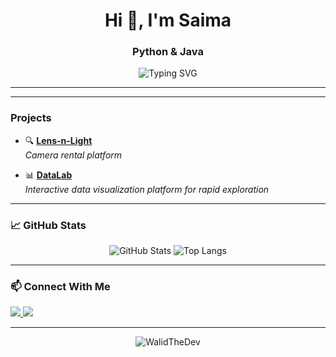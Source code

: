 <h1 align="center">Hi 👋, I'm Saima</h1>
<h3 align="center">Python & Java </h3>

<p align="center">
  <img src="https://readme-typing-svg.herokuapp.com?font=Fira+Code&duration=3000&pause=1000&color=F7F7F7&center=true&vCenter=true&width=435&lines=Python+Ethusiast;Always+learning+new+tech;Clean+code+advocate" alt="Typing SVG" />
</p>

---



---

###  Projects

- 🔍 **[Lens-n-Light](https://github.com/WalidTheDev/Lens-n-Light)**  
  *Camera rental platform*

- 📊 **[DataLab](https://github.com/WalidTheDev/DataLab-Frontend)**  
  *Interactive data visualization platform for rapid exploration*

---

### 📈 GitHub Stats

<p align="center">
  <img src="https://github-readme-stats.vercel.app/api?username=WalidTheDev&show_icons=true&theme=radical" alt="GitHub Stats" />
  <img src="https://github-readme-stats.vercel.app/api/top-langs/?username=WalidTheDev&layout=compact&theme=radical" alt="Top Langs" />
</p>

---

### 📫 Connect With Me

<p align="left">
  <a href="https://linkedin.com/in/walidshaikh" target="_blank">
    <img src="https://img.shields.io/badge/LinkedIn-0A66C2?style=for-the-badge&logo=linkedin&logoColor=white"/>
  </a>
  <a href="mailto:walidshaikh@example.com">
    <img src="https://img.shields.io/badge/Email-D14836?style=for-the-badge&logo=gmail&logoColor=white"/>
  </a>
</p>

---

<p align="center">
  <img src="https://komarev.com/ghpvc/?username=WalidTheDev&label=Profile%20views&color=0e75b6&style=flat" alt="WalidTheDev" />
</p>
